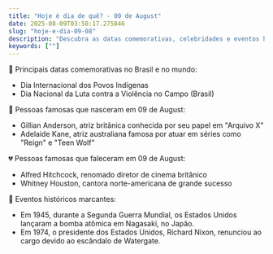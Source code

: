 ```yaml
---
title: "Hoje é dia de quê? - 09 de August"
date: 2025-08-09T03:50:17.275846
slug: "hoje-e-dia-09-08"
description: "Descubra as datas comemorativas, celebridades e eventos históricos do dia 09 de August."
keywords: [""]
---
```


🎉 Principais datas comemorativas no Brasil e no mundo:

- Dia Internacional dos Povos Indígenas
- Dia Nacional da Luta contra a Violência no Campo (Brasil)

🎂 Pessoas famosas que nasceram em 09 de August:
- Gillian Anderson, atriz britânica conhecida por seu papel em "Arquivo X"
- Adelaide Kane, atriz australiana famosa por atuar em séries como "Reign" e "Teen Wolf"

💔 Pessoas famosas que faleceram em 09 de August:
- Alfred Hitchcock, renomado diretor de cinema britânico
- Whitney Houston, cantora norte-americana de grande sucesso

📰 Eventos históricos marcantes:
- Em 1945, durante a Segunda Guerra Mundial, os Estados Unidos lançaram a bomba atômica em Nagasaki, no Japão.
- Em 1974, o presidente dos Estados Unidos, Richard Nixon, renunciou ao cargo devido ao escândalo de Watergate.